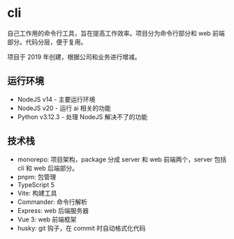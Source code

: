 # cli

自己工作用的命令行工具，旨在提高工作效率。项目分为命令行部分和 web 前端部分。代码分层，便于复用。

项目于 2019 年创建，根据公司和业务进行增减。

## 运行环境

-   NodeJS v14 - 主要运行环境
-   NodeJS v20 - 运行 ai 相关的功能
-   Python v3.12.3 - 处理 NodeJS 解决不了的功能

## 技术栈

-   monorepo: 项目架构，package 分成 server 和 web 前端两个，server 包括 cli 和 web 后端部分。
-   pnpm: 包管理
-   TypeScript 5
-   Vite: 构建工具
-   Commander: 命令行解析
-   Express: web 后端服务器
-   Vue 3: web 前端框架
-   husky: git 钩子，在 commit 时自动格式化代码
